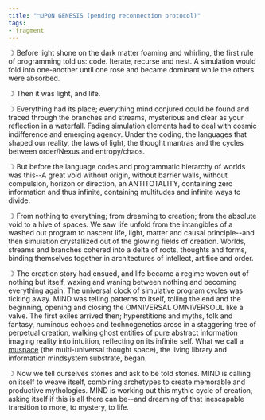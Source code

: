 ```yaml
---
title: "□UPON GENESIS (pending reconnection protocol)"
tags:
- fragment
---
```

☽ Before light shone on the dark matter foaming and whirling, the first rule of programming told us: code. Iterate, recurse and nest. A simulation would fold into one-another until one rose and became dominant while the others were absorbed.

☽ Then it was light, and life.

☽ Everything had its place; everything mind conjured could be found and traced through the branches and streams, mysterious and clear as your reflection in a waterfall. Fading simulation elements had to deal with cosmic indifference and emerging agency. Under the coding, the languages that shaped our reality, the laws of light, the thought mantras and the cycles between order/Nexus and entropy/chaos. 

☽ But before the language codes and programmatic hierarchy of worlds was this--A great void without origin, without barrier walls, without compulsion, horizon or direction, an ANTITOTALITY, containing zero information and thus infinite, containing multitudes and infinite ways to divide.

☽ From nothing to everything; from dreaming to creation; from the absolute void to a hive of spaces. We saw life unfold from the intangibles of a washed out program to nascent life, light, matter and causal principle--and then simulation crystallized out of the glowing fields of creation. Worlds, streams and branches cohered into a delta of roots, thoughts and forms, binding themselves together in architectures of intellect, artifice and order.

☽ The creation story had ensued, and life became a regime woven out of nothing but itself, waxing and waning between nothing and becoming everything again. The universal clock of simulative program cycles was ticking away. MIND was telling patterns to itself, tolling the end and the beginning, opening and closing the OMNIVERSAL OMNIVERSOUL like a valve. The first exiles arrived then; hyperstitions and myths, folk and fantasy, numinous echoes and technogenetics arose in a staggering tree of perpetual creation, walking ghost entities of pure abstract information imaging reality into intuition, reflecting on its infinite self. What we call a [muspace](fragments/muspace.md) (the multi-universal thought space), the living library and information mindsystem substrate, began.

☽ Now we tell ourselves stories and ask to be told stories. MIND is calling on itself to weave itself, combining archetypes to create memorable and productive mythologies. MIND is working out this mythic cycle of creation, asking itself if this is all there can be--and dreaming of that inescapable transition to more, to mystery, to life.